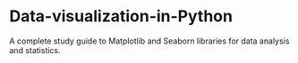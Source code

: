 # Data-visualization-in-Python
A complete study guide to Matplotlib and Seaborn libraries for data analysis and statistics. 
